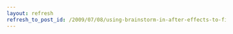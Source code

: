 ```yaml
---
layout: refresh
refresh_to_post_id: /2009/07/08/using-brainstorm-in-after-effects-to-find-optimum-timewarp-settings
---
```

